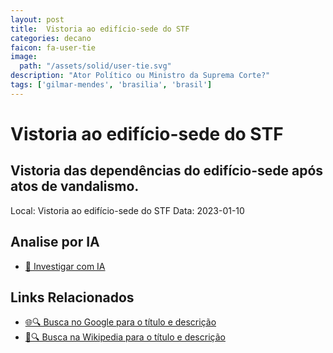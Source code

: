 ```yaml
---
layout: post
title:  Vistoria ao edifício-sede do STF
categories: decano
faicon: fa-user-tie
image:
  path: "/assets/solid/user-tie.svg"
description: "Ator Político ou Ministro da Suprema Corte?"
tags: ['gilmar-mendes', 'brasilia', 'brasil']
---
```


# Vistoria ao edifício-sede do STF
## Vistoria das dependências do edifício-sede após atos de vandalismo.
Local: Vistoria ao edifício-sede do STF
Data: 2023-01-10

## Analise por IA
- [🤖 Investigar com IA](https://www.perplexity.ai/search?q=%22Gilmar%20Mendes%22%20%2B%20Vistoria%20ao%20edif%C3%ADcio-sede%20do%20STF%20Vistoria%20das%20depend%C3%AAncias%20do%20edif%C3%ADcio-sede%20ap%C3%B3s%20atos%20de%20vandalismo.%20Bras%C3%ADlia%2C%20Brasil)

## Links Relacionados
- [🌐🔍 Busca no Google para o título e descrição](https://www.google.com/search?q=%22Gilmar%20Mendes%22%20%2B%20Vistoria%20ao%20edif%C3%ADcio-sede%20do%20STF%20Vistoria%20das%20depend%C3%AAncias%20do%20edif%C3%ADcio-sede%20ap%C3%B3s%20atos%20de%20vandalismo.%20Bras%C3%ADlia%2C%20Brasil)
- [📖🔍 Busca na Wikipedia para o título e descrição](https://pt.wikipedia.org/w/index.php?search=%22Gilmar%20Mendes%22%20%2B%20Vistoria%20ao%20edif%C3%ADcio-sede%20do%20STF%20Vistoria%20das%20depend%C3%AAncias%20do%20edif%C3%ADcio-sede%20ap%C3%B3s%20atos%20de%20vandalismo.%20Bras%C3%ADlia%2C%20Brasil)

